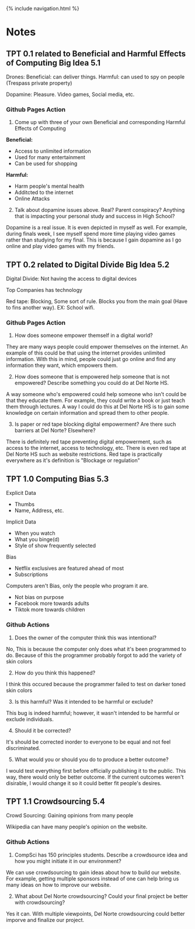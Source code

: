 {% include navigation.html %}

# Notes

## TPT 0.1 related to Beneficial and Harmful Effects of Computing Big Idea 5.1
Drones: Beneficial: can deliver things. Harmful: can used to spy on people (Trespass private property) 

Dopamine: Pleasure. Video games, Social media, etc.

### Github Pages Action 

1. Come up with three of your own Beneficial and corresponding Harmful Effects of Computing

**Beneficial:**
* Access to unlimited information
* Used for many entertainment
* Can be used for shopping

**Harmful:**
* Harm people's mental health
* Additcted to the internet
* Online Attacks

2. Talk about dopamine issues above. Real? Parent conspiracy? Anything that is impacting your personal study and success in High School?

Dopamine is a real issue. It is even depicted in myself as well. For example, during finals week, I see myself spend more time playing video games rather than studying for my final. This is because I gain dopamine as I go online and play video games with my friends.

## TPT 0.2 related to Digital Divide Big Idea 5.2
Digital Divide: Not having the access to digital devices

Top Companies has technology

Red tape: Blocking, Some sort of rule. Blocks you from the main goal (Have to fins another way). EX: School wifi.

### Github Pages Action

1. How does someone empower themself in a digital world?

They are many ways people could empower themselves on the internet. An example of this could be that using the internet provides unlimited information. With this in mind, people could just go online and find any information they want, which empowers them.

2. How does someone that is empowered help someone that is not empowered? Describe something you could do at Del Norte HS.

A way someone who's empowered could help someone who isn't could be that they educate them. For example, they could write a book or just teach them through lectures. A way I could do this at Del Norte HS is to gain some knowledge on certain information and spread them to other people. 

3. Is paper or red tape blocking digital empowerment? Are there such barriers at Del Norte? Elsewhere?

There is definitely red tape preventing digital empowerment, such as access to the internet, access to technology, etc. There is even red tape at Del Norte HS such as website restrictions. Red tape is practically everywhere as it's definition is "Blockage or regulation"

## TPT 1.0 Computing Bias 5.3
Explicit Data
* Thumbs
* Name, Address, etc.

Implicit Data
* When you watch
* What you binge(d)
* Style of show frequently selected

Bias
* Netflix exclusives are featured ahead of most
* Subscriptions

Computers aren't Bias, only the people who program it are.
* Not bias on purpose
* Facebook more towards adults
* Tiktok more towards children

### Github Actions
1. Does the owner of the computer think this was intentional?

No, This is because the computer only does what it's been programmed to do. Because of this the programmer probably forgot to add the variety of skin colors

2. How do you think this happened?

I think this occured because the programmer failed to test on darker toned skin colors

3. Is this harmful? Was it intended to be harmful or exclude?

This bug is indeed harmful; however, it wasn't intended to be harmful or exclude individuals.

4. Should it be corrected?

It's should be corrected inorder to everyone to be equal and not feel discriminated.

5. What would you or should you do to produce a better outcome?

I would test everything first before officially publishing it to the public. This way, there would only be better outcome. If the current outcomes weren't disirable, I would change it so it could better fit people's desires.

## TPT 1.1 Crowdsourcing 5.4
Crowd Sourcing: Gaining opinions from many people

Wikipedia can have many people's opinion on the website.

### Github Actions
1. CompSci has 150 principles students. Describe a crowdsource idea and how you might initiate it in our environment?

We can use crowdsourcing to gain ideas about how to build our website. For example, getting multiple sponsors instead of one can help bring us many ideas on how to improve our website.

2. What about Del Norte crowdsourcing? Could your final project be better with crowdsourcing?

Yes it can. With multiple viewpoints, Del Norte crowdsourcing could better imporve and finalize our project.
